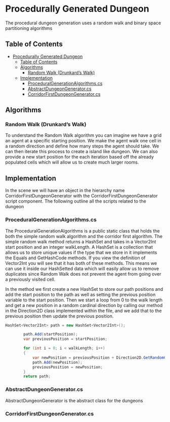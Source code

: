 # Procedurally Generated Dungeon

The procedural dungeon generation uses a random walk and binary space partitioning algorithms

## Table of Contents
- [Procedurally Generated Dungeon](#procedurally-generated-dungeon)
  - [Table of Contents](#table-of-contents)
  - [Algorithms](#algorithms)
    - [Random Walk (Drunkard’s Walk)](#random-walk-drunkards-walk)
  - [Implementation](#implementation)
    - [ProceduralGenerationAlgorithms.cs](#proceduralgenerationalgorithmscs)
    - [AbstractDungeonGenerator.cs](#abstractdungeongeneratorcs)
    - [CorridorFirstDungeonGenerator.cs](#corridorfirstdungeongeneratorcs)

## Algorithms

### Random Walk (Drunkard’s Walk)

To understand the  Random Walk algorithm you can imagine we have a grid an agent at a specific starting position. We make the agent walk one cell in a random direction and define how many steps the agent should take. We can then iterate this process to create a island like dungeon. We can also provide a new start position for the each iteration based off the already populated cells which will allow us to create much larger rooms.

## Implementation

In the scene we will have an object in the hierarchy name CorridorFirstDungeonGenerator with the CorridorFirstDungeonGenerator script component. The following outline all the scripts related to the dungeon

### ProceduralGenerationAlgorithms.cs

The ProceduralGenerationAlgorithms is a public static class that holds the both the simple random walk algorithm and the corridor first algorithm. The simple random walk  method returns a HashSet<Vector2Int> and takes in a Vector2Int start position and an integer walkLength. A HashSet is a collection that allows us to store unique values if the type that we store in it implements the Equals and GetHashCode methods. If you view the definition of Vector2Int you will see that it has both of these methods. This means we can use it inside our HashSetted data which will easily allow us to remove duplicates since Random Walk does not prevent the agent from going over a previously visited cell. 

In the method we first create a new HashSet to store our path positions and add the start position to the path as well as setting the previous position variable to the start position. Then we start a loop from 0 to the walk length and get a new position in a random cardinal direction by calling our method in the Direction2D class implemented within the file, and we add that to the previous position then update the previous position.

```csharp
HashSet<Vector2Int> path = new HashSet<Vector2Int>();

        path.Add(startPosition);
        var previousPosition = startPosition;

        for (int i = 0; i < walkLength; i++)
        {
            var newPosition = previousPosition + Direction2D.GetRandomCardinalDirection();
            path.Add(newPosition);
            previousPosition = newPosition;
        }
        return path;
```

### AbstractDungeonGenerator.cs

AbstractDungeonGenerator is the abstract class for the dungeons

### CorridorFirstDungeonGenerator.cs